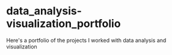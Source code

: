 # data_analysis-visualization_portfolio
Here's a portfolio of the projects I worked with data analysis and visualization
